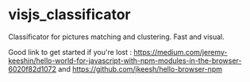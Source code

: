 # visjs_classificator
Classificator for pictures matching and clustering. Fast and visual.




Good link to get started if you're lost : https://medium.com/jeremy-keeshin/hello-world-for-javascript-with-npm-modules-in-the-browser-6020f82d1072 and https://github.com/jkeesh/hello-browser-npm
